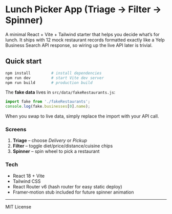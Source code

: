 # Lunch Picker App (Triage → Filter → Spinner)

A minimal React + Vite + Tailwind starter that helps you decide what’s for lunch.
It ships with 12 mock restaurant records formatted exactly like a Yelp Business
Search API response, so wiring up the live API later is trivial.

## Quick start

```bash
npm install         # install dependencies
npm run dev         # start Vite dev server
npm run build       # production build
```

The **fake data** lives in `src/data/fakeRestaurants.js`:

```js
import fake from './fakeRestaurants';
console.log(fake.businesses[0].name);
```

When you swap to live data, simply replace the import with your API call.

### Screens

1. **Triage** – choose *Delivery* or *Pickup*  
2. **Filter** – toggle diet/price/distance/cuisine chips  
3. **Spinner** – spin wheel to pick a restaurant  

### Tech

* React 18 + Vite
* Tailwind CSS
* React Router v6 (hash router for easy static deploy)
* Framer‑motion stub included for future spinner animation

---

MIT License
